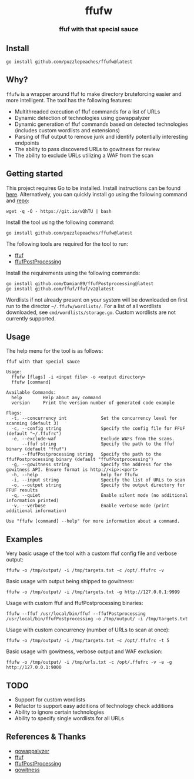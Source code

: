 <h1 align="center">ffufw</h1>

<h3 align="center">ffuf with that special sauce</h3>

## Install

```
go install github.com/puzzlepeaches/ffufw@latest
```

## Why? 
`ffufw` is a wrapper around ffuf to make directory bruteforcing easier and more intelligent. The tool has the following features:

* Multithreaded execution of ffuf commands for a list of URLs
* Dynamic detection of technologies using gowappalyzer
* Dynamic generation of ffuf commands based on detected technologies (includes custom wordlists and extensions)
* Parsing of ffuf output to remove junk and identify potentially interesting endpoints
* The ability to pass discovered URLs to gowitness for review 
* The ability to exclude URLs utilizing a WAF from the scan 

## Getting started

This project requires Go to be installed. Install instructions can be found [here](https://golang.org/doc/install). Alternatively, you can quickly install go using the following command and [repo](https://github.com/canha/golang-tools-install-script):

```
wget -q -O - https://git.io/vQhTU | bash
```

Install the tool using the following command:

```
go install github.com/puzzlepeaches/ffufw@latest
```

The following tools are required for the tool to run:

* [ffuf](https://github.com/ffuf/ffuf)
* [ffufPostProcessing](https://github.com/Damian89/ffufPostprocessin)

Install the requirements using the following commands:

```
go install github.com/Damian89/ffufPostprocessing@latest
go install github.com/ffuf/ffuf/v2@latest
```

Wordlists if not already present on your system will be downloaded on first run to the director `~/.ffufw/wordlists/`. For a list of all wordlists downloaded, see `cmd/wordlists/storage.go`. Custom wordlists are not currently supported.

## Usage

The help menu for the tool is as follows:

```
ffuf with that special sauce

Usage:
  ffufw [flags] -i <input file> -o <output directory>
  ffufw [command]

Available Commands:
  help        Help about any command
  version     Print the version number of generated code example

Flags:
  -t, --concurrency int             Set the concurrency level for scanning (default 3)
  -c, --config string               Specify the config file for FFUF (default "~/.ffufrc")
  -e, --exclude-waf                 Exclude WAFs from the scans.
      --ffuf string                 Specify the path to the ffuf binary (default "ffuf")
      --ffufPostprocessing string   Specify the path to the ffufPostprocessing binary (default "ffufPostprocessing")
  -g, --gowitness string            Specify the address for the gowitness API. Ensure format is http://<ip>:<port>
  -h, --help                        help for ffufw
  -i, --input string                Specify the list of URLs to scan
  -o, --output string               Specify the output directory for FFUF results
  -q, --quiet                       Enable silent mode (no additional information printed)
  -v, --verbose                     Enable verbose mode (print additional information)

Use "ffufw [command] --help" for more information about a command.
```

## Examples

Very basic usage of the tool with a custom ffuf config file and verbose output:

```
ffufw -o /tmp/output/ -i /tmp/targets.txt -c /opt/.ffufrc -v
```

Basic usage with output being shipped to gowitness:

```
ffufw -o /tmp/output/ -i /tmp/targets.txt -g http://127.0.0.1:9999
```

Usage with custom ffuf and ffufPostprocessing binaries:

```
ffufw --ffuf /usr/local/bin/ffuf --ffufPostprocessing /usr/local/bin/ffufPostprocessing -o /tmp/output/ -i /tmp/targets.txt
```

Usage with custom concurrency (number of URLs to scan at once):

```
ffufw -o /tmp/output/ -i /tmp/targets.txt -c /opt/.ffufrc -t 5
```

Basic usage with gowitness, verbose output and WAF exclusion:

```
ffufw -o /tmp/output/ -i /tmp/urls.txt -c /opt/.ffufrc -v -e -g http://127.0.0.1:9000
```

## TODO

- Support for custom wordlists
- Refactor to support easy additions of technology check additions
- Ability to ignore certain technologies
- Ability to specify single wordlists for all URLs


## References & Thanks 

* [gowappalyzer](https://github.com/projectdiscovery/wappalyzergo)
* [ffuf](https://github.com/ffuf/ffuf)
* [ffufPostProcessing](https://github.com/Damian89/ffufPostprocessing)
* [gowitness](https://github.com/sensepost/gowitness)
